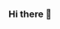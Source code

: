 ### Hi there 👋

<!--
**hansika123/hansika123** is a ✨ _special_ ✨ repository because its `README.md` (this file) appears on your GitHub profile.

Here are some ideas to get you started:

- 🎓I am an undergraduate student at the University of Colombo School of Computing.
- 🌱I’m currently learning flutter and react.
- 💻Currently, I am working as an intern software engineer
-->
